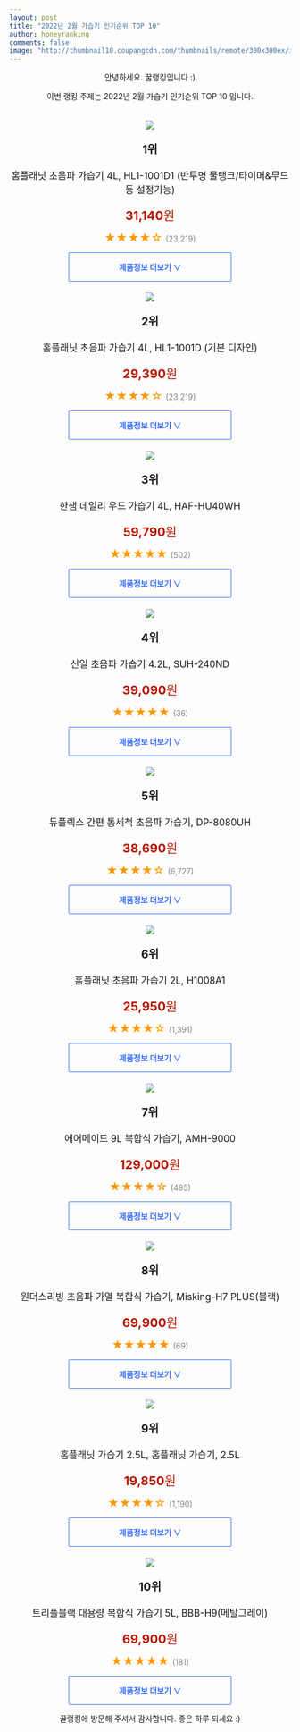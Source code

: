 ```yaml
--- 
layout: post 
title: "2022년 2월 가습기 인기순위 TOP 10" 
author: honeyranking 
comments: false 
image: "http://thumbnail10.coupangcdn.com/thumbnails/remote/300x300ex/image/retail/images/1543969731160341-53ca96b5-707b-48e9-9a55-647251b0e9e6.png" 
--- 
```

<p style="text-align: center;">안녕하세요. 꿀랭킹입니다 :)</p> <p style="text-align: center;">이번 랭킹 주제는 2022년 2월 가습기 인기순위 TOP 10 입니다.</p><center><img src="http://thumbnail10.coupangcdn.com/thumbnails/remote/300x300ex/image/retail/images/1543969731160341-53ca96b5-707b-48e9-9a55-647251b0e9e6.png" style="margin-top:20px" /></center> <p style="text-align: center; font-size: 20px"><b>1위</b></p> <p style="text-align: center; font-size: 17px">홈플래닛 초음파 가습기 4L, HL1-1001D1 (반투명 물탱크/타이머&무드등 설정기능)</p> <p style="text-align: center;"><span style="color: #b61800; font-size: 22px;"><b>31,140</b>원</span></p> <p style="text-align: center;"><span style="color: #ff9600; font-size: 20px;">★★★★☆ </span><span style="color: #878787;">(23,219)</span></p> <center><a href="https://link.coupang.com/a/jiRig"> <div style="font-size: 14px; display: inline-block; padding: 15px 90px; color: #346aff; border-radius: 2px; border: 1px solid #346aff; cursor: pointer;"><b>제품정보 더보기 &or;</b></div> </a></center><center><img src="http://thumbnail6.coupangcdn.com/thumbnails/remote/300x300ex/image/retail/images/36754843123410-ef407aa4-a453-4845-8077-cc7703989d7f.jpg" style="margin-top:20px" /></center> <p style="text-align: center; font-size: 20px"><b>2위</b></p> <p style="text-align: center; font-size: 17px">홈플래닛 초음파 가습기 4L, HL1-1001D (기본 디자인)</p> <p style="text-align: center;"><span style="color: #b61800; font-size: 22px;"><b>29,390</b>원</span></p> <p style="text-align: center;"><span style="color: #ff9600; font-size: 20px;">★★★★☆ </span><span style="color: #878787;">(23,219)</span></p> <center><a href="https://link.coupang.com/a/jiRil"> <div style="font-size: 14px; display: inline-block; padding: 15px 90px; color: #346aff; border-radius: 2px; border: 1px solid #346aff; cursor: pointer;"><b>제품정보 더보기 &or;</b></div> </a></center><center><img src="http://thumbnail9.coupangcdn.com/thumbnails/remote/300x300ex/image/retail/images/2019/10/23/11/6/5e0bfbfe-e95f-4c38-ae7b-86a0eaea3474.jpg" style="margin-top:20px" /></center> <p style="text-align: center; font-size: 20px"><b>3위</b></p> <p style="text-align: center; font-size: 17px">한샘 데일리 우드 가습기 4L, HAF-HU40WH</p> <p style="text-align: center;"><span style="color: #b61800; font-size: 22px;"><b>59,790</b>원</span></p> <p style="text-align: center;"><span style="color: #ff9600; font-size: 20px;">★★★★★ </span><span style="color: #878787;">(502)</span></p> <center><a href="https://link.coupang.com/a/jiRio"> <div style="font-size: 14px; display: inline-block; padding: 15px 90px; color: #346aff; border-radius: 2px; border: 1px solid #346aff; cursor: pointer;"><b>제품정보 더보기 &or;</b></div> </a></center><center><img src="http://thumbnail9.coupangcdn.com/thumbnails/remote/300x300ex/image/retail/images/1724134486273139-61d04f14-0bf0-4e27-b754-eee0eb407871.png" style="margin-top:20px" /></center> <p style="text-align: center; font-size: 20px"><b>4위</b></p> <p style="text-align: center; font-size: 17px">신일 초음파 가습기 4.2L, SUH-240ND</p> <p style="text-align: center;"><span style="color: #b61800; font-size: 22px;"><b>39,090</b>원</span></p> <p style="text-align: center;"><span style="color: #ff9600; font-size: 20px;">★★★★★ </span><span style="color: #878787;">(36)</span></p> <center><a href="https://link.coupang.com/a/jiRiw"> <div style="font-size: 14px; display: inline-block; padding: 15px 90px; color: #346aff; border-radius: 2px; border: 1px solid #346aff; cursor: pointer;"><b>제품정보 더보기 &or;</b></div> </a></center><center><img src="http://thumbnail8.coupangcdn.com/thumbnails/remote/300x300ex/image/product/image/vendoritem/2018/10/26/3967695440/37741a36-9890-4727-9c1d-5651e4af1dbd.jpg" style="margin-top:20px" /></center> <p style="text-align: center; font-size: 20px"><b>5위</b></p> <p style="text-align: center; font-size: 17px">듀플렉스 간편 통세척 초음파 가습기, DP-8080UH</p> <p style="text-align: center;"><span style="color: #b61800; font-size: 22px;"><b>38,690</b>원</span></p> <p style="text-align: center;"><span style="color: #ff9600; font-size: 20px;">★★★★☆ </span><span style="color: #878787;">(6,727)</span></p> <center><a href="https://link.coupang.com/a/jiRiy"> <div style="font-size: 14px; display: inline-block; padding: 15px 90px; color: #346aff; border-radius: 2px; border: 1px solid #346aff; cursor: pointer;"><b>제품정보 더보기 &or;</b></div> </a></center><center><img src="http://thumbnail7.coupangcdn.com/thumbnails/remote/300x300ex/image/retail/images/1090052610065058-c722a931-9d7d-4551-acef-79cbaa5e4865.jpg" style="margin-top:20px" /></center> <p style="text-align: center; font-size: 20px"><b>6위</b></p> <p style="text-align: center; font-size: 17px">홈플래닛 초음파 가습기 2L, H1008A1</p> <p style="text-align: center;"><span style="color: #b61800; font-size: 22px;"><b>25,950</b>원</span></p> <p style="text-align: center;"><span style="color: #ff9600; font-size: 20px;">★★★★☆ </span><span style="color: #878787;">(1,391)</span></p> <center><a href="https://link.coupang.com/a/jiRiD"> <div style="font-size: 14px; display: inline-block; padding: 15px 90px; color: #346aff; border-radius: 2px; border: 1px solid #346aff; cursor: pointer;"><b>제품정보 더보기 &or;</b></div> </a></center><center><img src="http://thumbnail10.coupangcdn.com/thumbnails/remote/300x300ex/image/vendor_inventory/c71e/49fb9d0bebc1e1c0515218559764df644e7f4efc7354aafbee7f63133705.jpg" style="margin-top:20px" /></center> <p style="text-align: center; font-size: 20px"><b>7위</b></p> <p style="text-align: center; font-size: 17px">에어메이드 9L 복합식 가습기, AMH-9000</p> <p style="text-align: center;"><span style="color: #b61800; font-size: 22px;"><b>129,000</b>원</span></p> <p style="text-align: center;"><span style="color: #ff9600; font-size: 20px;">★★★★☆ </span><span style="color: #878787;">(495)</span></p> <center><a href="https://link.coupang.com/a/jiRiE"> <div style="font-size: 14px; display: inline-block; padding: 15px 90px; color: #346aff; border-radius: 2px; border: 1px solid #346aff; cursor: pointer;"><b>제품정보 더보기 &or;</b></div> </a></center><center><img src="http://thumbnail7.coupangcdn.com/thumbnails/remote/300x300ex/image/retail/images/5407588735016124-fb2de324-d3c5-49e4-8f01-ec09f3fdd3cf.jpg" style="margin-top:20px" /></center> <p style="text-align: center; font-size: 20px"><b>8위</b></p> <p style="text-align: center; font-size: 17px">원더스리빙 초음파 가열 복합식 가습기, Misking-H7 PLUS(블랙)</p> <p style="text-align: center;"><span style="color: #b61800; font-size: 22px;"><b>69,900</b>원</span></p> <p style="text-align: center;"><span style="color: #ff9600; font-size: 20px;">★★★★★ </span><span style="color: #878787;">(69)</span></p> <center><a href="https://link.coupang.com/a/jiRiF"> <div style="font-size: 14px; display: inline-block; padding: 15px 90px; color: #346aff; border-radius: 2px; border: 1px solid #346aff; cursor: pointer;"><b>제품정보 더보기 &or;</b></div> </a></center><center><img src="http://thumbnail10.coupangcdn.com/thumbnails/remote/300x300ex/image/retail/images/91916678334829-68bf07db-76e9-43ab-9917-f9a717d233d6.jpg" style="margin-top:20px" /></center> <p style="text-align: center; font-size: 20px"><b>9위</b></p> <p style="text-align: center; font-size: 17px">홈플래닛 가습기 2.5L, 홈플래닛 가습기, 2.5L</p> <p style="text-align: center;"><span style="color: #b61800; font-size: 22px;"><b>19,850</b>원</span></p> <p style="text-align: center;"><span style="color: #ff9600; font-size: 20px;">★★★★☆ </span><span style="color: #878787;">(1,190)</span></p> <center><a href="https://link.coupang.com/a/jiRiH"> <div style="font-size: 14px; display: inline-block; padding: 15px 90px; color: #346aff; border-radius: 2px; border: 1px solid #346aff; cursor: pointer;"><b>제품정보 더보기 &or;</b></div> </a></center><center><img src="http://thumbnail10.coupangcdn.com/thumbnails/remote/300x300ex/image/vendor_inventory/80da/777d13b6ffa7a638daf70878603bfe31656ec2ea84a0db0b4c2bbecabf6e.jpg" style="margin-top:20px" /></center> <p style="text-align: center; font-size: 20px"><b>10위</b></p> <p style="text-align: center; font-size: 17px">트리플블랙 대용량 복합식 가습기 5L, BBB-H9(메탈그레이)</p> <p style="text-align: center;"><span style="color: #b61800; font-size: 22px;"><b>69,900</b>원</span></p> <p style="text-align: center;"><span style="color: #ff9600; font-size: 20px;">★★★★★ </span><span style="color: #878787;">(181)</span></p> <center><a href="https://link.coupang.com/a/jiRiJ"> <div style="font-size: 14px; display: inline-block; padding: 15px 90px; color: #346aff; border-radius: 2px; border: 1px solid #346aff; cursor: pointer;"><b>제품정보 더보기 &or;</b></div> </a></center> <p style="text-align: center;">꿀랭킹에 방문해 주셔서 감사합니다. 좋은 하루 되세요 :)</p>
